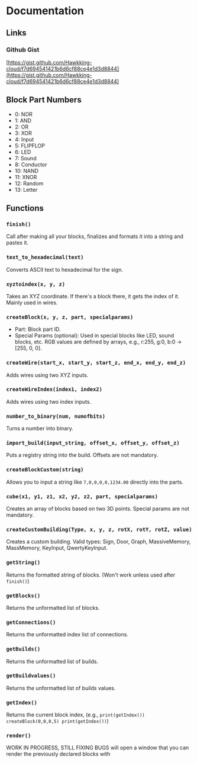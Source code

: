 # Documentation

## Links

### Github Gist
[https://gist.github.com/Hawkking-cloud/f7d694541421b6d6cf88ce4e1d3d8844](https://gist.github.com/Hawkking-cloud/f7d694541421b6d6cf88ce4e1d3d8844)

## Block Part Numbers
- 0: NOR
- 1: AND
- 2: OR
- 3: XOR
- 4: Input
- 5: FLIPFLOP
- 6: LED
- 7: Sound
- 8: Conductor
- 10: NAND
- 11: XNOR
- 12: Random
- 13: Letter

## Functions

### `finish()`
Call after making all your blocks, finalizes and formats it into a string and pastes it.

### `text_to_hexadecimal(text)`
Converts ASCII text to hexadecimal for the sign.

### `xyztoindex(x, y, z)`
Takes an XYZ coordinate. If there's a block there, it gets the index of it. Mainly used in wires.

### `createBlock(x, y, z, part, specialparams)`
- Part: Block part ID.
- Special Params (optional): Used in special blocks like LED, sound blocks, etc. RGB values are defined by arrays, e.g., r:255, g:0, b:0 → [255, 0, 0].

### `createWire(start_x, start_y, start_z, end_x, end_y, end_z)`
Adds wires using two XYZ inputs.

### `createWireIndex(index1, index2)`
Adds wires using two index inputs.

### `number_to_binary(num, numofbits)`
Turns a number into binary.

### `import_build(input_string, offset_x, offset_y, offset_z)`
Puts a registry string into the build. Offsets are not mandatory.

### `createBlockCustom(string)`
Allows you to input a string like `7,0,0,0,0,1234.00` directly into the parts.

### `cube(x1, y1, z1, x2, y2, z2, part, specialparams)`
Creates an array of blocks based on two 3D points. Special params are not mandatory.

### `createCustomBuilding(Type, x, y, z, rotX, rotY, rotZ, value)`
Creates a custom building. Valid types: Sign, Door, Graph, MassiveMemory, MassMemory, KeyInput, QwertyKeyInput.

### `getString()`
Returns the formatted string of blocks. (Won't work unless used after `finish()`)

### `getBlocks()`
Returns the unformatted list of blocks.

### `getConnections()`
Returns the unformatted index list of connections.

### `getBuilds()`
Returns the unformatted list of builds.

### `getBuildvalues()`
Returns the unformatted list of builds values.

### `getIndex()`
Returns the current block index, (e.g., `print(getIndex()) createBlock(0,0,0,5) print(getIndex())`)

### `render()`
WORK IN PROGRESS, STILL FIXING BUGS will open a window that you can render the previously declared blocks with
